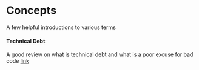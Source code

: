 # Concepts
A few helpful introductions to various terms

#### Technical Debt
A good review on what is technical debt and what is a poor excuse for bad code
[link](https://medium.com/@joaomilho/festina-lente-e29070811b84)
